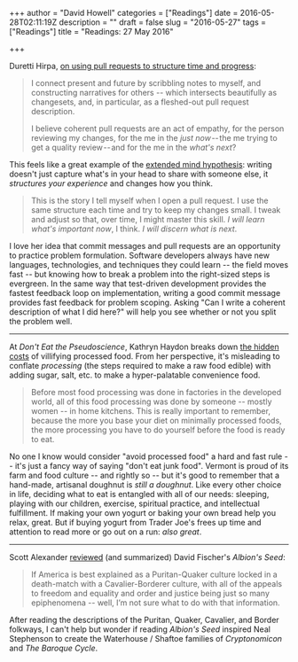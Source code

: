 +++
author = "David Howell"
categories = ["Readings"]
date = 2016-05-28T02:11:19Z
description = ""
draft = false
slug = "2016-05-27"
tags = ["Readings"]
title = "Readings: 27 May 2016"

+++


Duretti Hirpa, [on using pull requests to structure time and progress](https://medium.com/@duretti/on-purposeful-repetition-4026500b8ba1#.pc03xtn18 "On Purposeful Repetition"):

> I connect present and future by scribbling notes to myself, and constructing narratives for others -- which intersects beautifully as changesets, and, in particular, as a fleshed-out pull request description.
>
> I believe coherent pull requests are an act of empathy, for the person reviewing my changes, for the me in the *just now* -- the me trying to get a quality review -- and for the me in the _what's next_?

This feels like a great example of the [extended mind hypothesis](https://en.wikipedia.org/wiki/The_Extended_Mind): writing doesn't just capture what's in your head to share with someone else, it _structures your experience_ and changes how you think.

> This is the story I tell myself when I open a pull request. I use the same structure each time and try to keep my changes small. I tweak and adjust so that, over time, I might master this skill. _I will learn what's important now_, I think. _I will discern what is next_.

I love her idea that commit messages and pull requests are an opportunity to practice problem formulation. Software developers always have new languages, technologies, and techniques they could learn -- the field moves fast -- but knowing how to break a problem into the right-sized steps is evergreen. In the same way that test-driven development provides the fastest feedback loop on implementation, writing a good commit message provides fast feedback for problem scoping. Asking "Can I write a coherent description of what I did here?" will help you see whether or not you split the problem well.

---

At _Don't Eat the Pseudoscience_, Kathryn Haydon breaks down [the hidden costs](https://donteatpseudo.wordpress.com/2016/05/05/understanding-processed-food/) of villifying processed food. From her perspective, it's misleading to conflate _processing_ (the steps required to make a raw food edible) with adding sugar, salt, etc. to make a hyper-palatable convenience food.

> Before most food processing was done in factories in the developed world, all of this food processing was done by someone -- mostly women -- in home kitchens. This is really important to remember, because the more you base your diet on minimally processed foods, the more processing you have to do yourself before the food is ready to eat.

No one I know would consider "avoid processed food" a hard and fast rule -- it's just a fancy way of saying "don't eat junk food". Vermont is proud of its farm and food culture -- and rightly so -- but it's good to remember that a hand-made, artisanal doughnut is _still a doughnut_. Like every other choice in life, deciding what to eat is entangled with all of our needs: sleeping, playing with our children, exercise, spiritual practice, and intellectual fulfillment. If making your own yogurt or baking your own bread help you relax, great. But if buying yogurt from Trader Joe's frees up time and attention to read more or go out on a run: _also great_.

---

Scott Alexander [reviewed](http://slatestarcodex.com/2016/04/27/book-review-albions-seed/) (and summarized) David Fischer's _Albion's Seed_:

> If America is best explained as a Puritan-Quaker culture locked in a death-match with a Cavalier-Borderer culture, with all of the appeals to freedom and equality and order and justice being just so many epiphenomena -- well, I’m not sure what to do with that information.

After reading the descriptions of the Puritan, Quaker, Cavalier, and Border folkways, I can't help but wonder if reading _Albion's Seed_ inspired Neal Stephenson to create the Waterhouse / Shaftoe families of _Cryptonomicon_ and _The Baroque Cycle_.

